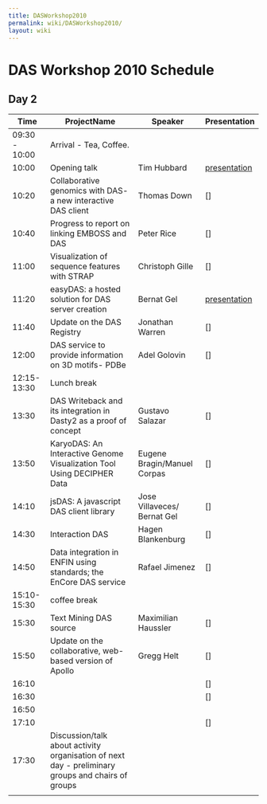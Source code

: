 ```yaml
---
title: DASWorkshop2010
permalink: wiki/DASWorkshop2010/
layout: wiki
---
```


DAS Workshop 2010 Schedule
==========================

Day 2
-----

| Time          | ProjectName                                                                                       | Speaker                     | Presentation                                                                                      |
|---------------|---------------------------------------------------------------------------------------------------|-----------------------------|---------------------------------------------------------------------------------------------------|
| 09:30 - 10:00 | Arrival - Tea, Coffee.                                                                            |
| 10:00         | Opening talk                                                                                      | Tim Hubbard                 | [presentation](http://www.sanger.ac.uk/Software/analysis/das/presentations/200903DASworkshop.ppt) |
| 10:20         | Collaborative genomics with DAS- a new interactive DAS client                                     | Thomas Down                 | \[\]                                                                                              |
| 10:40         | Progress to report on linking EMBOSS and DAS                                                      | Peter Rice                  | \[\]                                                                                              |
| 11:00         | Visualization of sequence features with STRAP                                                     | Christoph Gille             | \[\]                                                                                              |
| 11:20         | easyDAS: a hosted solution for DAS server creation                                                | Bernat Gel                  | [presentation](http://www.sanger.ac.uk/Software/analysis/das/presentations/DASGenExp3.ppt)        |
| 11:40         | Update on the DAS Registry                                                                        | Jonathan Warren             | \[\]                                                                                              |
| 12:00         | DAS service to provide information on 3D motifs- PDBe                                             | Adel Golovin                | \[\]                                                                                              |
| 12:15-13:30   | Lunch break                                                                                       |
| 13:30         | DAS Writeback and its integration in Dasty2 as a proof of concept                                 | Gustavo Salazar             | \[\]                                                                                              |
| 13:50         | KaryoDAS: An Interactive Genome Visualization Tool Using DECIPHER Data                            | Eugene Bragin/Manuel Corpas | \[\]                                                                                              |
| 14:10         | jsDAS: A javascript DAS client library                                                            | Jose Villaveces/ Bernat Gel | \[\]                                                                                              |
| 14:30         | Interaction DAS                                                                                   | Hagen Blankenburg           | \[\]                                                                                              |
| 14:50         | Data integration in ENFIN using standards; the EnCore DAS service                                 | Rafael Jimenez              | \[\]                                                                                              |
| 15:10-15:30   | coffee break                                                                                      |
| 15:30         | Text Mining DAS source                                                                            | Maximilian Haussler         | \[\]                                                                                              |
| 15:50         | Update on the collaborative, web-based version of Apollo                                          | Gregg Helt                  | \[\]                                                                                              |
| 16:10         |                                                                                                   |                             | \[\]                                                                                              |
| 16:30         |                                                                                                   |                             | \[\]                                                                                              |
| 16:50         |                                                                                                   |                             |                                                                                                   |
| 17:10         |                                                                                                   |                             | \[\]                                                                                              |
| 17:30         | Discussion/talk about activity organisation of next day - preliminary groups and chairs of groups |                             |                                                                                                   |
||


